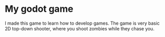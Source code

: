 # My godot game

I made this game to learn how to develop games.
The game is very basic 2D top-down shooter, where you shoot zombies while they chase you.
